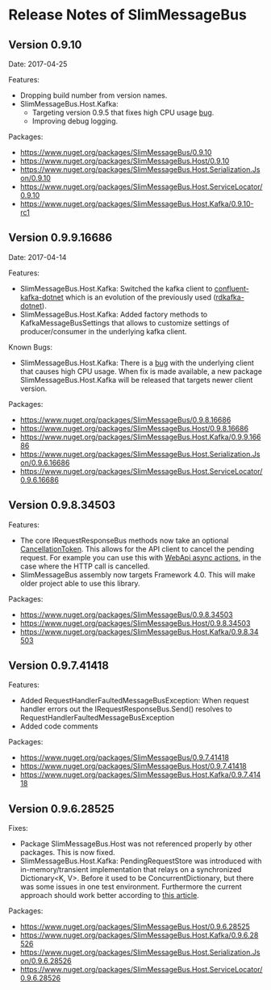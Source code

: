 # Release Notes of SlimMessageBus

## Version 0.9.10
Date: 2017-04-25

Features:
* Dropping build number from version names.
* SlimMessageBus.Host.Kafka:
	* Targeting version 0.9.5 that fixes high CPU usage [bug](https://github.com/confluentinc/confluent-kafka-dotnet/issues/87). 
	* Improving debug logging.

Packages:
* https://www.nuget.org/packages/SlimMessageBus/0.9.10
* https://www.nuget.org/packages/SlimMessageBus.Host/0.9.10
* https://www.nuget.org/packages/SlimMessageBus.Host.Serialization.Json/0.9.10
* https://www.nuget.org/packages/SlimMessageBus.Host.ServiceLocator/0.9.10
* https://www.nuget.org/packages/SlimMessageBus.Host.Kafka/0.9.10-rc1

## Version 0.9.9.16686
Date: 2017-04-14

Features:
* SlimMessageBus.Host.Kafka: Switched the kafka client to [confluent-kafka-dotnet](https://github.com/confluentinc/confluent-kafka-dotnet) which is an evolution of the previously used ([rdkafka-dotnet](https://github.com/ah-/rdkafka-dotnet)).
* SlimMessageBus.Host.Kafka: Added factory methods to KafkaMessageBusSettings that allows to customize settings of producer/consumer in the underlying kafka client.

Known Bugs:
* SlimMessageBus.Host.Kafka: There is a [bug](https://github.com/confluentinc/confluent-kafka-dotnet/issues/87) with the underlying client that causes high CPU usage. When fix is made available, a new package SlimMessageBus.Host.Kafka will be released that targets newer client version.

Packages:
* https://www.nuget.org/packages/SlimMessageBus/0.9.8.16686
* https://www.nuget.org/packages/SlimMessageBus.Host/0.9.8.16686
* https://www.nuget.org/packages/SlimMessageBus.Host.Kafka/0.9.9.16686
* https://www.nuget.org/packages/SlimMessageBus.Host.Serialization.Json/0.9.6.16686
* https://www.nuget.org/packages/SlimMessageBus.Host.ServiceLocator/0.9.6.16686

## Version 0.9.8.34503

Features:
* The core IRequestResponseBus methods now take an optional [CancellationToken](https://msdn.microsoft.com/en-us/library/system.threading.cancellationtoken(v=vs.110).aspx). This allows for the API client to cancel the pending request. For example you can use this with [WebApi async actions](http://www.davepaquette.com/archive/2015/07/19/cancelling-long-running-queries-in-asp-net-mvc-and-web-api.aspx), in the case where the HTTP call is cancelled.
* SlimMessageBus assembly now targets Framework 4.0. This will make older project able to use this library.

Packages:
* https://www.nuget.org/packages/SlimMessageBus/0.9.8.34503
* https://www.nuget.org/packages/SlimMessageBus.Host/0.9.8.34503
* https://www.nuget.org/packages/SlimMessageBus.Host.Kafka/0.9.8.34503

## Version 0.9.7.41418

Features:
* Added RequestHandlerFaultedMessageBusException: When request handler errors out the IRequestResponseBus.Send() resolves to RequestHandlerFaultedMessageBusException
* Added code comments

Packages:
* https://www.nuget.org/packages/SlimMessageBus/0.9.7.41418
* https://www.nuget.org/packages/SlimMessageBus.Host/0.9.7.41418
* https://www.nuget.org/packages/SlimMessageBus.Host.Kafka/0.9.7.41418

## Version 0.9.6.28525

Fixes:
* Package SlimMessageBus.Host was not referenced properly by other packages. This is now fixed.
* SlimMessageBus.Host.Kafka: PendingRequestStore was introduced with in-memory/transient implementation that relays on a synchronized Dictionary<K, V>. Before it used to be ConcurrentDictionary, but there was some issues in one test environment. Furthermore the current approach should work better according to [this article](https://www.codeproject.com/Articles/548406/Dictionary-plus-Locking-versus-ConcurrentDictionar).

Packages:
* https://www.nuget.org/packages/SlimMessageBus.Host/0.9.6.28525
* https://www.nuget.org/packages/SlimMessageBus.Host.Kafka/0.9.6.28526
* https://www.nuget.org/packages/SlimMessageBus.Host.Serialization.Json/0.9.6.28526
* https://www.nuget.org/packages/SlimMessageBus.Host.ServiceLocator/0.9.6.28526
